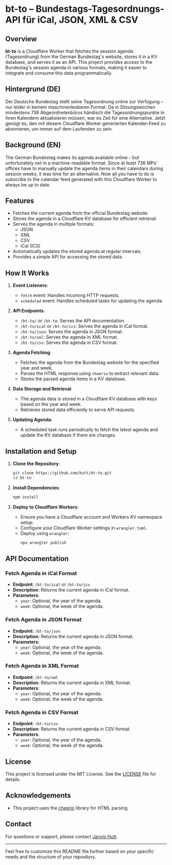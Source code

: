 # bt-to – Bundestags-Tagesordnungs-API für iCal, JSON, XML & CSV

## Overview

**bt-to** is a Cloudflare Worker that fetches the session agenda (Tagesordnung) from the German Bundestag's website, stores it in a KV database, and serves it as an API. This project provides access to the Bundestag's session agenda in various formats, making it easier to integrate and consume this data programmatically.

## Hintergrund (DE)
Der Deutsche Bundestag stellt seine Tagesordnung online zur Verfügung – nur leider in keinem maschinenlesbaren Format. Da in Sitzungswochen mindestens 736 Abgeordnetenbüros händisch die Tagesordnungspunkte in ihren Kalendern aktualisieren müssen, war es Zeit für eine Alternative. Jetzt genügt es, den mit diesem Cloudflare Worker generierten Kalender-Feed zu abonnieren, um immer auf dem Laufenden zu sein.

## Background (EN)
The German Bundestag makes its agenda available online - but unfortunately not in a machine-readable format. Since at least 736 MPs' offices have to manually update the agenda items in their calendars during session weeks, it was time for an alternative. Now all you have to do is subscribe to the calendar feed generated with this Cloudflare Worker to always be up to date.

## Features

- Fetches the current agenda from the official Bundestag website.
- Stores the agenda in a Cloudflare KV database for efficient retrieval.
- Serves the agenda in multiple formats:
  - JSON
  - XML
  - CSV
  - iCal (ICS)
- Automatically updates the stored agenda at regular intervals.
- Provides a simple API for accessing the stored data.

## How It Works

1. **Event Listeners**:
   - `fetch` event: Handles incoming HTTP requests.
   - `scheduled` event: Handles scheduled tasks for updating the agenda.

2. **API Endpoints**:
   - `/bt-to/` or `/bt-to`: Serves the API documentation.
   - `/bt-to/ical` or `/bt-to/ics`: Serves the agenda in iCal format.
   - `/bt-to/json`: Serves the agenda in JSON format.
   - `/bt-to/xml`: Serves the agenda in XML format.
   - `/bt-to/csv`: Serves the agenda in CSV format.

3. **Agenda Fetching**:
   - Fetches the agenda from the Bundestag website for the specified year and week.
   - Parses the HTML response using `cheerio` to extract relevant data.
   - Stores the parsed agenda items in a KV database.

4. **Data Storage and Retrieval**:
   - The agenda data is stored in a Cloudflare KV database with keys based on the year and week.
   - Retrieves stored data efficiently to serve API requests.

5. **Updating Agenda**:
   - A scheduled task runs periodically to fetch the latest agenda and update the KV database if there are changes.

## Installation and Setup

1. **Clone the Repository**:
   ```sh
   git clone https://github.com/hutt/bt-to.git
   cd bt-to
   ```

2. **Install Dependencies**:
   ```sh
   npm install
   ```

3. **Deploy to Cloudflare Workers**:
   - Ensure you have a Cloudflare account and Workers KV namespace setup.
   - Configure your Cloudflare Worker settings in `wrangler.toml`.
   - Deploy using `wrangler`:
     ```sh
     npx wrangler publish
     ```

## API Documentation

### Fetch Agenda in iCal Format

- **Endpoint**: `/bt-to/ical` or `/bt-to/ics`
- **Description**: Returns the current agenda in iCal format.
- **Parameters**:
  - `year`: Optional, the year of the agenda.
  - `week`: Optional, the week of the agenda.

### Fetch Agenda in JSON Format

- **Endpoint**: `/bt-to/json`
- **Description**: Returns the current agenda in JSON format.
- **Parameters**:
  - `year`: Optional, the year of the agenda.
  - `week`: Optional, the week of the agenda.

### Fetch Agenda in XML Format

- **Endpoint**: `/bt-to/xml`
- **Description**: Returns the current agenda in XML format.
- **Parameters**:
  - `year`: Optional, the year of the agenda.
  - `week`: Optional, the week of the agenda.

### Fetch Agenda in CSV Format

- **Endpoint**: `/bt-to/csv`
- **Description**: Returns the current agenda in CSV format.
- **Parameters**:
  - `year`: Optional, the year of the agenda.
  - `week`: Optional, the week of the agenda.

## License

This project is licensed under the MIT License. See the [LICENSE](LICENSE.md) file for details.

## Acknowledgements

- This project uses the [cheerio](https://github.com/cheeriojs/cheerio) library for HTML parsing.

## Contact

For questions or support, please contact [Jannis Hutt](mailto:your-email@example.com).

---

Feel free to customize this README file further based on your specific needs and the structure of your repository.